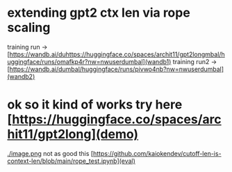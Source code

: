 # extending gpt2 ctx len via rope scaling

training run -> [https://wandb.ai/duhttps://huggingface.co/spaces/archit11/gpt2longmbal/huggingface/runs/omafkp4r?nw=nwuserdumbal](wandb1)
training run2 -> [https://wandb.ai/dumbal/huggingface/runs/pivwo4nb?nw=nwuserdumbal](wandb2)

# ok so it kind of works try here [https://huggingface.co/spaces/archit11/gpt2long](demo)

 [./image.png](demo)
not as good this [https://github.com/kaiokendev/cutoff-len-is-context-len/blob/main/rope_test.ipynb](eval) 

